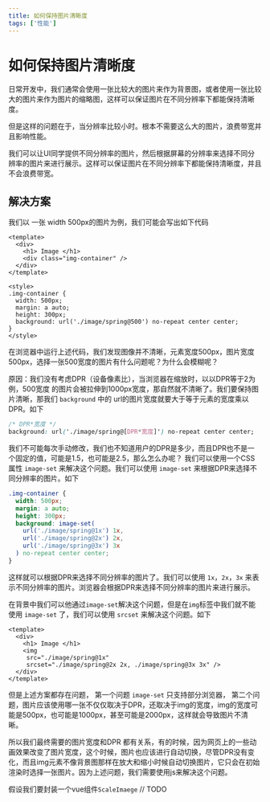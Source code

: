 ```yaml
---
title: 如何保持图片清晰度
tags: ['性能']
---
```



# 如何保持图片清晰度
日常开发中，我们通常会使用一张比较大的图片来作为背景图，或者使用一张比较大的图片来作为图片的缩略图，这样可以保证图片在不同分辨率下都能保持清晰度。


但是这样的问题在于，当分辨率比较小时。根本不需要这么大的图片，浪费带宽并且影响性能。

我们可以让UI同学提供不同分辨率的图片，然后根据屏幕的分辨率来选择不同分辨率的图片来进行展示。这样可以保证图片在不同分辨率下都能保持清晰度，并且不会浪费带宽。

## 解决方案
我们以 一张 width 500px的图片为例，我们可能会写出如下代码
```vue
<template>
  <div>
    <h1> Image </h1>
    <div class="img-container" />
  </div>
</template>

<style>
.img-container {
  width: 500px;
  margin: a auto;
  height: 300px;
  background: url('./image/spring@500') no-repeat center center;
}
</style>
```
在浏览器中运行上述代码，我们发现图像并不清晰，元素宽度500px，图片宽度500px，选择一张500宽度的图片有什么问题呢？为什么会模糊呢？

原因：我们没有考虑DPR（设备像素比），当浏览器在缩放时，以以DPR等于2为例，500宽度 的图片会被拉伸到1000px宽度，那自然就不清晰了。我们要保持图片清晰，那我们 `background` 中的 url的图片宽度就要大于等于元素的宽度乘以DPR。如下
```css
/* DPR*宽度 */
background: url('./image/spring@[DPR*宽度]') no-repeat center center;
```
我们不可能每次手动修改，我们也不知道用户的DPR是多少，而且DPR也不是一个固定的值，可能是1.5，也可能是2.5，那么怎么办呢？
我们可以使用一个CSS属性 `image-set` 来解决这个问题。我们可以使用 `image-set` 来根据DPR来选择不同分辨率的图片。如下
```css
.img-container {
  width: 500px;
  margin: a auto;
  height: 300px;
  background: image-set(
    url('./image/spring@1x') 1x,
    url('./image/spring@2x') 2x,
    url('./image/spring@3x') 3x
  ) no-repeat center center;
}
```
这样就可以根据DPR来选择不同分辨率的图片了。我们可以使用 `1x`，`2x`，`3x` 来表示不同分辨率的图片。浏览器会根据DPR来选择不同分辨率的图片来进行展示。

在背景中我们可以他通过`image-set`解决这个问题，但是在`img`标签中我们就不能使用 `image-set` 了，我们可以使用 `srcset` 来解决这个问题。如下
```vue
<template>
  <div>
    <h1> Image </h1>
    <img
     src="./image/spring@1x" 
     srcset="./image/spring@2x 2x, ./image/spring@3x 3x" />
  </div>
</template>
```
但是上述方案都存在问题，
第一个问题 `image-set` 只支持部分浏览器，
第二个问题，图片应该使用哪一张不仅仅取决于DPR，还取决于img的宽度，img的宽度可能是500px，也可能是1000px，甚至可能是2000px，这样就会导致图片不清晰。

所以我们最终需要的图片宽度和DPR 都有关系，有的时候，因为网页上的一些动画效果改变了图片宽度，这个时候，图片也应该进行自动切换，尽管DPR没有变化，而且img元素不像背景图那样在放大和缩小时候自动切换图片，它只会在初始渲染时选择一张图片。因为上述问题，我们需要使用js来解决这个问题。

假设我们要封装一个vue组件`ScaleImaege`
// TODO



